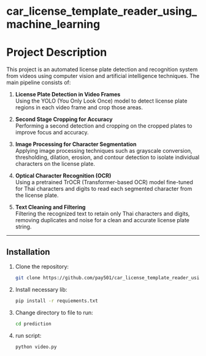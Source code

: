 # car_license_template_reader_using_machine_learning

# Project Description

This project is an automated license plate detection and recognition system from videos using computer vision and artificial intelligence techniques. The main pipeline consists of:

1. **License Plate Detection in Video Frames**  
   Using the YOLO (You Only Look Once) model to detect license plate regions in each video frame and crop those areas.

2. **Second Stage Cropping for Accuracy**  
   Performing a second detection and cropping on the cropped plates to improve focus and accuracy.

3. **Image Processing for Character Segmentation**  
   Applying image processing techniques such as grayscale conversion, thresholding, dilation, erosion, and contour detection to isolate individual characters on the license plate.

4. **Optical Character Recognition (OCR)**  
   Using a pretrained TrOCR (Transformer-based OCR) model fine-tuned for Thai characters and digits to read each segmented character from the license plate.

5. **Text Cleaning and Filtering**  
   Filtering the recognized text to retain only Thai characters and digits, removing duplicates and noise for a clean and accurate license plate string.

---

## Installation

1. Clone the repository:

   ```bash
   git clone https://github.com/pay501/car_license_template_reader_using_machine_learning.git

2. Install necessary lib:

   ```bash
   pip install -r requiements.txt

3. Change directory to file to  run:

   ```bash
   cd prediction

4. run script:

   ```bash
   python video.py

